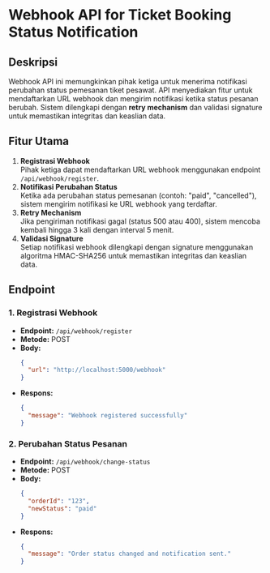 
# Webhook API for Ticket Booking Status Notification

## Deskripsi
Webhook API ini memungkinkan pihak ketiga untuk menerima notifikasi perubahan status pemesanan tiket pesawat. API menyediakan fitur untuk mendaftarkan URL webhook dan mengirim notifikasi ketika status pesanan berubah. Sistem dilengkapi dengan **retry mechanism** dan validasi signature untuk memastikan integritas dan keaslian data.

## Fitur Utama
1. **Registrasi Webhook**  
   Pihak ketiga dapat mendaftarkan URL webhook menggunakan endpoint `/api/webhook/register`.
2. **Notifikasi Perubahan Status**  
   Ketika ada perubahan status pemesanan (contoh: "paid", "cancelled"), sistem mengirim notifikasi ke URL webhook yang terdaftar.
3. **Retry Mechanism**  
   Jika pengiriman notifikasi gagal (status 500 atau 400), sistem mencoba kembali hingga 3 kali dengan interval 5 menit.
4. **Validasi Signature**  
   Setiap notifikasi webhook dilengkapi dengan signature menggunakan algoritma HMAC-SHA256 untuk memastikan integritas dan keaslian data.

## Endpoint

### 1. Registrasi Webhook
- **Endpoint:** `/api/webhook/register`
- **Metode:** POST  
- **Body:**  
  ```json
  {
    "url": "http://localhost:5000/webhook"
  }
  ```
- **Respons:**  
  ```json
  {
    "message": "Webhook registered successfully"
  }
  ```

### 2. Perubahan Status Pesanan
- **Endpoint:** `/api/webhook/change-status`
- **Metode:** POST  
- **Body:**  
  ```json
  {
    "orderId": "123",
    "newStatus": "paid"
  }
  ```
- **Respons:**  
  ```json
  {
    "message": "Order status changed and notification sent."
  }